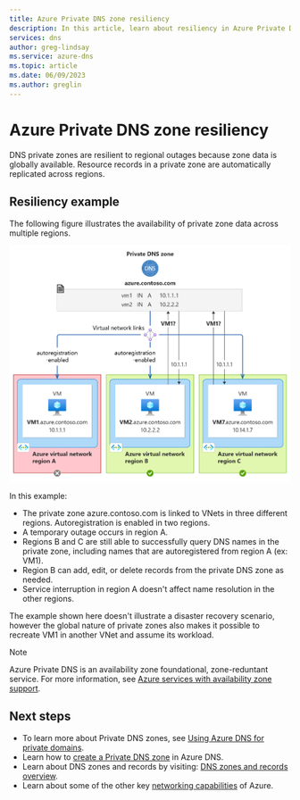 ```yaml
---
title: Azure Private DNS zone resiliency
description: In this article, learn about resiliency in Azure Private DNS zones.
services: dns
author: greg-lindsay
ms.service: azure-dns
ms.topic: article
ms.date: 06/09/2023
ms.author: greglin
---
```


# Azure Private DNS zone resiliency

DNS private zones are resilient to regional outages because zone data is globally available. Resource records in a private zone are automatically replicated across regions. 

## Resiliency example

The following figure illustrates the availability of private zone data across multiple regions.

![Regional failure example showing three VNets with one red and two green](media/private-dns-resiliency/resiliency-example.png)

In this example:
- The private zone azure.contoso.com is linked to VNets in three different regions. Autoregistration is enabled in two regions.
- A temporary outage occurs in region A.
- Regions B and C are still able to successfully query DNS names in the private zone, including names that are autoregistered from region A (ex: VM1).
- Region B can add, edit, or delete records from the private DNS zone as needed.
- Service interruption in region A doesn't affect name resolution in the other regions.

The example shown here doesn't illustrate a disaster recovery scenario, however the global nature of private zones also makes it possible to recreate VM1 in another VNet and assume its workload.

> [!NOTE]
> Azure Private DNS is an availability zone foundational, zone-reduntant service. For more information, see [Azure services with availability zone support](/azure/reliability/availability-zones-service-support#azure-services-with-availability-zone-support). 

## Next steps
- To learn more about Private DNS zones, see [Using Azure DNS for private domains](private-dns-overview.md).
- Learn how to [create a Private DNS zone](./private-dns-getstarted-powershell.md) in Azure DNS.
- Learn about DNS zones and records by visiting: [DNS zones and records overview](dns-zones-records.md).
- Learn about some of the other key [networking capabilities](../networking/fundamentals/networking-overview.md) of Azure.
